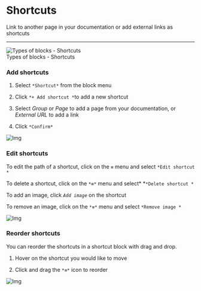 
# Shortcuts

Link to another page in your documentation or add external links as shortcuts

---

  
![Types of blocks - Shortcuts](https://studio-assets.supernova.io/design-systems/6475/2dfd530a-67f7-466e-8cbd-d881cc07874e.png?Expires=1972252800&Policy=eyJTdGF0ZW1lbnQiOlt7IlJlc291cmNlIjoiaHR0cHM6Ly9zdHVkaW8tYXNzZXRzLnN1cGVybm92YS5pby9kZXNpZ24tc3lzdGVtcy82NDc1LzJkZmQ1MzBhLTY3ZjctNDY2ZS04Y2JkLWQ4ODFjYzA3ODc0ZS5wbmciLCJDb25kaXRpb24iOnsiRGF0ZUxlc3NUaGFuIjp7IkFXUzpFcG9jaFRpbWUiOjE5NzIyNTI4MDB9fX1dfQ__&Signature=OTrifPIaFwY~7xUhlmHsKnATJmpWqpVQR5aa1KENQCfsy23ncgsbw5MmFmdsGANBVqSd-RO3ZBWm~DQwXFRgGrajcNSFC0udGzbGKuER3Djz0EBifIwsKptlWE-J8Sj7HBWl4qSXjt9~zWq2Q~~5cu4vJonflDeNcUtKV~xubpxifuI6rqxHL5vCEf6gozv7p4LKB8TUYUkN37b22yIZX6bxUheInUFNLRMzfzi-kSn2qPmmDm~fDP-qnwzpDatyzQpia3g2skUbUpucpeGGlY0Nd2miYa-L71Pj4HuWfXCVsriQ6ZeWFg5mlRrZ8bMMCCWjGcZ2TYIx4cktSSS7eA__&Key-Pair-Id=APKAJGK34LCCAUR7N6LA)  
Types of blocks - Shortcuts  


### Add shortcuts

1. Select `*Shortcut*` from the block menu

1. Click `*+ Add shortcut *`to add a new shortcut

1. Select *Group* or *Page* to add a page from your documentation, or *External URL* to add a link

1. Click `*Confirm*`

![Img](https://studio-assets.supernova.io/design-systems/6475/5e6e0416-0871-4a89-979b-6ca6065cfc76.png?Expires=1972252800&Policy=eyJTdGF0ZW1lbnQiOlt7IlJlc291cmNlIjoiaHR0cHM6Ly9zdHVkaW8tYXNzZXRzLnN1cGVybm92YS5pby9kZXNpZ24tc3lzdGVtcy82NDc1LzVlNmUwNDE2LTA4NzEtNGE4OS05NzliLTZjYTYwNjVjZmM3Ni5wbmciLCJDb25kaXRpb24iOnsiRGF0ZUxlc3NUaGFuIjp7IkFXUzpFcG9jaFRpbWUiOjE5NzIyNTI4MDB9fX1dfQ__&Signature=HwNPxxnatOug1QyXkPUcwdrLGnh-WUQ9K--If1FfJKLshFb0RX1dgvOYKPGRgNAnnwm5f7ed7otTLR92hcpwtNS6MjJv2N4GjjxHM6sbF7rE8MEyMZk8IGZnI4mV8hE3usuXQw8PdBh73K5aBNszdn4YM5kw5RjvC~JYMR~~pM9kKzcBdWKpGCjLwkpC5PhBA1ADVxLNoZGWe5UibHY9FepzzzOpCZMiczcn~XAHo6l9i-RKnj7k7AX2YXFbPDP8AjHfZrmqDpQgE-CWo-4ZyGFoU7EDTKkApxk89G4bnjG~WhDopUx6qo2A08kgsw5nk-Ni5dduLZu2ze8IlDFWDw__&Key-Pair-Id=APKAJGK34LCCAUR7N6LA)

### Edit shortcuts

To edit the path of a shortcut, click on the *`≡`* menu and select `*Edit shortcut *`

To delete a shortcut, click on the `*≡*` menu and select* *`*Delete shortcut *`

To add an image, click *`Add image`* on the shortcut

To remove an image, click on the `*≡*` menu and select `*Remove image *`

![Img](https://studio-assets.supernova.io/design-systems/6475/4839d181-744c-466c-97d3-b177a231cd2d.png?Expires=1972252800&Policy=eyJTdGF0ZW1lbnQiOlt7IlJlc291cmNlIjoiaHR0cHM6Ly9zdHVkaW8tYXNzZXRzLnN1cGVybm92YS5pby9kZXNpZ24tc3lzdGVtcy82NDc1LzQ4MzlkMTgxLTc0NGMtNDY2Yy05N2QzLWIxNzdhMjMxY2QyZC5wbmciLCJDb25kaXRpb24iOnsiRGF0ZUxlc3NUaGFuIjp7IkFXUzpFcG9jaFRpbWUiOjE5NzIyNTI4MDB9fX1dfQ__&Signature=LPhAuOu2SGJ5ywFPuJZHBFrKpSOwOgSH71~-1Dlnj6~3gO-YOE2SvuaER5buEM6MAuWYYtZrYgs7E6BdXAzotSGFNmiLhWw6E09QeaPimb7yqyipwa-Qk6w0xmex23td935Jye~TUbuFQ6PhEP5-ppRXWL79Mk8~pSHKfPf3wBWUh1y7cBzk6r1dTGico25GsH3qGT5ubCuRqgwWyjHgkxaED5Qeds2J9xwDIS0pqLgjb9qKlVrf1o8xehkS6S2S6-msU2wAaojVgVbpcZxP8fGDQj0LiU6HwmztxQznkPFWFqx0J5Rc5oh0cMu830N0bXceb5kXCk17jpVaEi6GBQ__&Key-Pair-Id=APKAJGK34LCCAUR7N6LA)

### Reorder shortcuts

You can reorder the shortcuts in a shortcut block with drag and drop.

1. Hover on the shortcut you would like to move

1. Click and drag the `*≡*` icon to reorder

![Img](https://studio-assets.supernova.io/design-systems/6475/8f7cd58e-f6e8-4e6d-9952-3315af38aaf3.png?Expires=1972252800&Policy=eyJTdGF0ZW1lbnQiOlt7IlJlc291cmNlIjoiaHR0cHM6Ly9zdHVkaW8tYXNzZXRzLnN1cGVybm92YS5pby9kZXNpZ24tc3lzdGVtcy82NDc1LzhmN2NkNThlLWY2ZTgtNGU2ZC05OTUyLTMzMTVhZjM4YWFmMy5wbmciLCJDb25kaXRpb24iOnsiRGF0ZUxlc3NUaGFuIjp7IkFXUzpFcG9jaFRpbWUiOjE5NzIyNTI4MDB9fX1dfQ__&Signature=mpTDkdv7uumPcgzk~tXYr~mpDR50s1GcmmmfYX66ogMfihv-OZNWzWWGPpj2CMLUHrhUObMuf~KcaZeZeHe~GuwDjbwS~OVf7lNyiNwkFL128EoxdTKKUIhRwShj4PAeNK4rV2Q6CAFAUQsuJO2fzg8Gg3-PncHR7ZdQ3hu-PuiN4jb91EAolQEEMDUVzS3jthuNabGIN77vslVEEiOSrATGfrXZuqOzdbAxMG9L35N0A2vx2aY7osDPE43RANODFc7aI~9zpOCiwqR9oI8wpsWCN8RzZYRjFZicNyV7Xn~QwWFmil2dUTt2VpKfFZF~sb2do7tj-AzaUaxSoOE7uw__&Key-Pair-Id=APKAJGK34LCCAUR7N6LA)